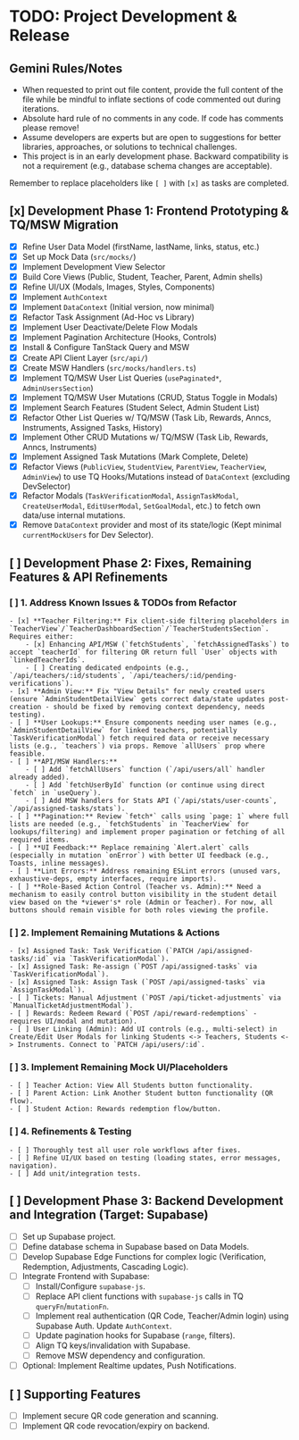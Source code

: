# TODO: Project Development & Release

## Gemini Rules/Notes

- When requested to print out file content, provide the full content of the file while be mindful to inflate sections of code commented out during iterations.
- Absolute hard rule of no comments in any code. If code has comments please remove!
- Assume developers are experts but are open to suggestions for better libraries, approaches, or solutions to technical challenges.
- This project is in an early development phase. Backward compatibility is not a requirement (e.g., database schema changes are acceptable).

Remember to replace placeholders like `[ ]` with `[x]` as tasks are completed.

## [x] Development Phase 1: Frontend Prototyping & TQ/MSW Migration

- [x] Refine User Data Model (firstName, lastName, links, status, etc.)
- [x] Set up Mock Data (`src/mocks/`)
- [x] Implement Development View Selector
- [x] Build Core Views (Public, Student, Teacher, Parent, Admin shells)
- [x] Refine UI/UX (Modals, Images, Styles, Components)
- [x] Implement `AuthContext`
- [x] Implement `DataContext` (Initial version, now minimal)
- [x] Refactor Task Assignment (Ad-Hoc vs Library)
- [x] Implement User Deactivate/Delete Flow Modals
- [x] Implement Pagination Architecture (Hooks, Controls)
- [x] Install & Configure TanStack Query and MSW
- [x] Create API Client Layer (`src/api/`)
- [x] Create MSW Handlers (`src/mocks/handlers.ts`)
- [x] Implement TQ/MSW User List Queries (`usePaginated*`, `AdminUsersSection`)
- [x] Implement TQ/MSW User Mutations (CRUD, Status Toggle in Modals)
- [x] Implement Search Features (Student Select, Admin Student List)
- [x] Refactor Other List Queries w/ TQ/MSW (Task Lib, Rewards, Anncs, Instruments, Assigned Tasks, History)
- [x] Implement Other CRUD Mutations w/ TQ/MSW (Task Lib, Rewards, Anncs, Instruments)
- [x] Implement Assigned Task Mutations (Mark Complete, Delete)
- [x] Refactor Views (`PublicView`, `StudentView`, `ParentView`, `TeacherView`, `AdminView`) to use TQ Hooks/Mutations instead of `DataContext` (excluding DevSelector)
- [x] Refactor Modals (`TaskVerificationModal`, `AssignTaskModal`, `CreateUserModal`, `EditUserModal`, `SetGoalModal`, etc.) to fetch own data/use internal mutations.
- [x] Remove `DataContext` provider and most of its state/logic (Kept minimal `currentMockUsers` for Dev Selector).

## [ ] Development Phase 2: Fixes, Remaining Features & API Refinements

### [ ] 1. Address Known Issues & TODOs from Refactor
    - [x] **Teacher Filtering:** Fix client-side filtering placeholders in `TeacherView`/`TeacherDashboardSection`/`TeacherStudentsSection`. Requires either:
        - [x] Enhancing API/MSW (`fetchStudents`, `fetchAssignedTasks`) to accept `teacherId` for filtering OR return full `User` objects with `linkedTeacherIds`.
        - [ ] Creating dedicated endpoints (e.g., `/api/teachers/:id/students`, `/api/teachers/:id/pending-verifications`).
    - [x] **Admin View:** Fix "View Details" for newly created users (ensure `AdminStudentDetailView` gets correct data/state updates post-creation - should be fixed by removing context dependency, needs testing).
    - [ ] **User Lookups:** Ensure components needing user names (e.g., `AdminStudentDetailView` for linked teachers, potentially `TaskVerificationModal`) fetch required data or receive necessary lists (e.g., `teachers`) via props. Remove `allUsers` prop where feasible.
    - [ ] **API/MSW Handlers:**
        - [ ] Add `fetchAllUsers` function (`/api/users/all` handler already added).
        - [ ] Add `fetchUserById` function (or continue using direct `fetch` in `useQuery`).
        - [ ] Add MSW handlers for Stats API (`/api/stats/user-counts`, `/api/assigned-tasks/stats`).
    - [ ] **Pagination:** Review `fetch*` calls using `page: 1` where full lists are needed (e.g., `fetchStudents` in `TeacherView` for lookups/filtering) and implement proper pagination or fetching of all required items.
    - [ ] **UI Feedback:** Replace remaining `Alert.alert` calls (especially in mutation `onError`) with better UI feedback (e.g., Toasts, inline messages).
    - [ ] **Lint Errors:** Address remaining ESLint errors (unused vars, exhaustive-deps, empty interfaces, require imports).
    - [ ] **Role-Based Action Control (Teacher vs. Admin):** Need a mechanism to easily control button visibility in the student detail view based on the *viewer's* role (Admin or Teacher). For now, all buttons should remain visible for both roles viewing the profile.

### [ ] 2. Implement Remaining Mutations & Actions
    - [x] Assigned Task: Task Verification (`PATCH /api/assigned-tasks/:id` via `TaskVerificationModal`).
    - [x] Assigned Task: Re-assign (`POST /api/assigned-tasks` via `TaskVerificationModal`).
    - [x] Assigned Task: Assign Task (`POST /api/assigned-tasks` via `AssignTaskModal`).
    - [ ] Tickets: Manual Adjustment (`POST /api/ticket-adjustments` via `ManualTicketAdjustmentModal`).
    - [ ] Rewards: Redeem Reward (`POST /api/reward-redemptions` - requires UI/modal and mutation).
    - [ ] User Linking (Admin): Add UI controls (e.g., multi-select) in Create/Edit User Modals for linking Students <-> Teachers, Students <-> Instruments. Connect to `PATCH /api/users/:id`.

### [ ] 3. Implement Remaining Mock UI/Placeholders
    - [ ] Teacher Action: View All Students button functionality.
    - [ ] Parent Action: Link Another Student button functionality (QR flow).
    - [ ] Student Action: Rewards redemption flow/button.

### [ ] 4. Refinements & Testing
    - [ ] Thoroughly test all user role workflows after fixes.
    - [ ] Refine UI/UX based on testing (loading states, error messages, navigation).
    - [ ] Add unit/integration tests.

## [ ] Development Phase 3: Backend Development and Integration (Target: Supabase)

- [ ] Set up Supabase project.
- [ ] Define database schema in Supabase based on Data Models.
- [ ] Develop Supabase Edge Functions for complex logic (Verification, Redemption, Adjustments, Cascading Logic).
- [ ] Integrate Frontend with Supabase:
    - [ ] Install/Configure `supabase-js`.
    - [ ] Replace API client functions with `supabase-js` calls in TQ `queryFn`/`mutationFn`.
    - [ ] Implement real authentication (QR Code, Teacher/Admin login) using Supabase Auth. Update `AuthContext`.
    - [ ] Update pagination hooks for Supabase (`range`, filters).
    - [ ] Align TQ keys/invalidation with Supabase.
    - [ ] Remove MSW dependency and configuration.
- [ ] Optional: Implement Realtime updates, Push Notifications.

## [ ] Supporting Features

- [ ] Implement secure QR code generation and scanning.
- [ ] Implement QR code revocation/expiry on backend.